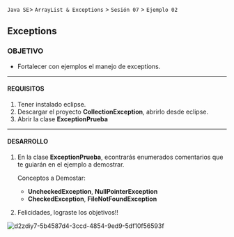 
`Java SE`> `ArrayList & Exceptions` > `Sesión 07` > `Ejemplo 02`

## Exceptions

### OBJETIVO

- Fortalecer con ejemplos el manejo de exceptions.

<hr>

#### REQUISITOS

1. Tener instalado eclipse.
2. Descargar el proyecto <b>CollectionException</b>, abrirlo desde eclipse.
3. Abrir la clase <b>ExceptionPrueba</b>

<hr>

#### DESARROLLO

1. En la clase <b>ExceptionPrueba</b>, econtrarás enumerados comentarios que te guiarán en el ejemplo a demostrar.

   Conceptos a Demostar:
   
    <ul>
        <li> <b>UncheckedException</b>, <b>NullPointerException</b>
        <li> <b>CheckedException</b>, <b>FileNotFoundException</b>      
   </ul>   

2. Felicidades, lograste los objetivos!!

![d2zdiy7-5b4587d4-3ccd-4854-9ed9-5df10f56593f](https://user-images.githubusercontent.com/56565204/67425280-51a5c600-f59d-11e9-9baf-5ef3aeca8a11.png)
